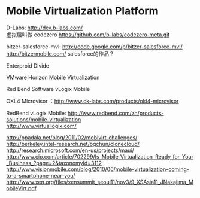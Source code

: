 Mobile Virtualization Platform
==============================

D-Labs: http://dev.b-labs.com/  
        虚拟层叫做 codezero 
        https://github.com/b-labs/codezero-meta.git
        
bitzer-salesforce-mvl: http://code.google.com/p/bitzer-salesforce-mvl/  
                       http://bitzermobile.com/
  salesforce的作品？  
  
Enterproid Divide    
  
VMware Horizon Mobile Virtualization  

Red Bend Software vLogix Mobile  

OKL4 Microvisor ：http://www.ok-labs.com/products/okl4-microvisor

RedBend vLogix Mobile: http://www.redbend.com/zh/products-solutions/mobile-virtualization  
http://www.virtuallogix.com/  


http://ppadala.net/blog/2011/02/mobivirt-challenges/  
http://berkeley.intel-research.net/bgchun/clonecloud/  
http://research.microsoft.com/en-us/projects/maui/  
http://www.cio.com/article/702299/Is_Mobile_Virtualization_Ready_for_Your_Business_?page=2&taxonomyId=3112  
http://www.visionmobile.com/blog/2010/06/mobile-virtualization-coming-to-a-smartphone-near-you/  
http://www.xen.org/files/xensummit_seoul11/nov3/9_XSAsia11_JNakajima_MobileVirt.pdf
